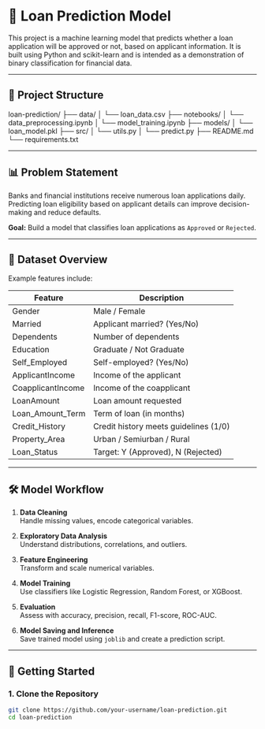 # 🏦 Loan Prediction Model

This project is a machine learning model that predicts whether a loan application will be approved or not, based on applicant information. It is built using Python and scikit-learn and is intended as a demonstration of binary classification for financial data.

---

## 📂 Project Structure

loan-prediction/
├── data/
│ └── loan_data.csv
├── notebooks/
│ └── data_preprocessing.ipynb
│ └── model_training.ipynb
├── models/
│ └── loan_model.pkl
├── src/
│ └── utils.py
│ └── predict.py
├── README.md
└── requirements.txt


---

## 📊 Problem Statement

Banks and financial institutions receive numerous loan applications daily. Predicting loan eligibility based on applicant details can improve decision-making and reduce defaults.

**Goal:** Build a model that classifies loan applications as `Approved` or `Rejected`.

---

## 🧪 Dataset Overview

Example features include:

| Feature               | Description                            |
|-----------------------|----------------------------------------|
| Gender                | Male / Female                          |
| Married               | Applicant married? (Yes/No)            |
| Dependents            | Number of dependents                   |
| Education             | Graduate / Not Graduate                |
| Self_Employed         | Self-employed? (Yes/No)                |
| ApplicantIncome       | Income of the applicant                |
| CoapplicantIncome     | Income of the coapplicant              |
| LoanAmount            | Loan amount requested                  |
| Loan_Amount_Term      | Term of loan (in months)               |
| Credit_History        | Credit history meets guidelines (1/0)  |
| Property_Area         | Urban / Semiurban / Rural              |
| Loan_Status           | Target: Y (Approved), N (Rejected)     |

---

## 🛠️ Model Workflow

1. **Data Cleaning**  
   Handle missing values, encode categorical variables.

2. **Exploratory Data Analysis**  
   Understand distributions, correlations, and outliers.

3. **Feature Engineering**  
   Transform and scale numerical variables.

4. **Model Training**  
   Use classifiers like Logistic Regression, Random Forest, or XGBoost.

5. **Evaluation**  
   Assess with accuracy, precision, recall, F1-score, ROC-AUC.

6. **Model Saving and Inference**  
   Save trained model using `joblib` and create a prediction script.

---

## 🚀 Getting Started

### 1. Clone the Repository

```bash
git clone https://github.com/your-username/loan-prediction.git
cd loan-prediction




